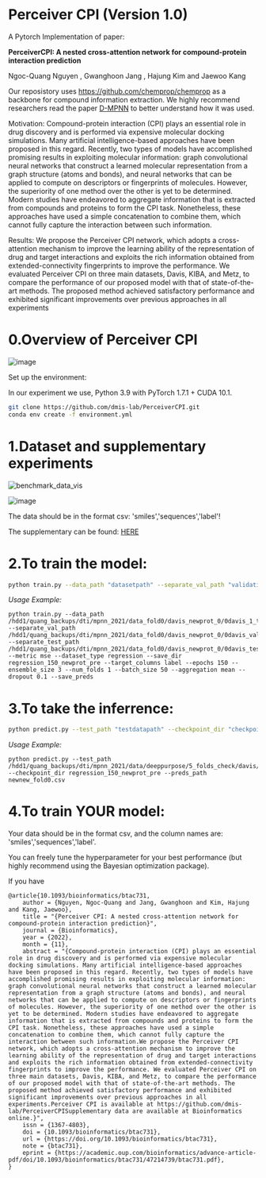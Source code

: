# Perceiver CPI (Version 1.0)
A Pytorch Implementation of paper:

**PerceiverCPI: A nested cross-attention network for compound-protein interaction prediction**

Ngoc-Quang Nguyen , Gwanghoon Jang , Hajung Kim and Jaewoo Kang

Our reposistory uses https://github.com/chemprop/chemprop as a backbone for compound information extraction.
We highly recommend researchers read the paper [D-MPNN](https://pubs.acs.org/doi/abs/10.1021/acs.jcim.9b00237) to better understand how it was used. 

Motivation: Compound-protein interaction (CPI) plays an essential role in drug discovery and is
performed via expensive molecular docking simulations. Many artificial intelligence-based approaches
have been proposed in this regard. Recently, two types of models have accomplished promising results in
exploiting molecular information: graph convolutional neural networks that construct a learned molecular
representation from a graph structure (atoms and bonds), and neural networks that can be applied to
compute on descriptors or fingerprints of molecules. However, the superiority of one method over the
other is yet to be determined. Modern studies have endeavored to aggregate information that is extracted
from compounds and proteins to form the CPI task. Nonetheless, these approaches have used a simple
concatenation to combine them, which cannot fully capture the interaction between such information.

Results: We propose the Perceiver CPI network, which adopts a cross-attention mechanism to improve
the learning ability of the representation of drug and target interactions and exploits the rich information
obtained from extended-connectivity fingerprints to improve the performance. We evaluated Perceiver CPI
on three main datasets, Davis, KIBA, and Metz, to compare the performance of our proposed model with
that of state-of-the-art methods. The proposed method achieved satisfactory performance and exhibited
significant improvements over previous approaches in all experiments

# 0.**Overview of Perceiver CPI**

![image](https://user-images.githubusercontent.com/32150689/169429361-cee1031f-fef3-43a6-9220-943fa21de233.png)


Set up the environment:

In our experiment we use, Python 3.9 with PyTorch 1.7.1 + CUDA 10.1.

```bash
git clone https://github.com/dmis-lab/PerceiverCPI.git
conda env create -f environment.yml
```

# 1.**Dataset and supplementary experiments**
![benchmark_data_vis](https://user-images.githubusercontent.com/32150689/167998111-f73c2fee-3ea4-49d4-8f60-8338e0acca00.PNG)


![image](https://user-images.githubusercontent.com/32150689/163341766-3115ffa6-0cfe-437e-be75-670de1b4da43.png)

The data should be in the format csv: 'smiles','sequences','label'!

The supplementary can be found: [HERE](https://drive.google.com/file/d/1xhkhgqjUXa7q3WSpwi9orr-wbNbHPlwz/view?usp=sharing)


# 2.**To train the model:**
```bash
python train.py --data_path "datasetpath" --separate_val_path "validationpath" --separate_test_path "testpath" --metric mse --dataset_type regression --save_dir "checkpointpath" --target_columns label
```
_Usage Example:_
~~~
python train.py --data_path /hdd1/quang_backups/dti/mpnn_2021/data_fold0/davis_newprot_0/0davis_1_train_newprot.csv --separate_val_path /hdd1/quang_backups/dti/mpnn_2021/data_fold0/davis_newprot_0/0davis_val_newprot.csv --separate_test_path /hdd1/quang_backups/dti/mpnn_2021/data_fold0/davis_newprot_0/0davis_test_newprot.csv --metric mse --dataset_type regression --save_dir regression_150_newprot_pre --target_columns label --epochs 150 --ensemble_size 3 --num_folds 1 --batch_size 50 --aggregation mean --dropout 0.1 --save_preds
~~~
# 3.**To take the inferrence:**
```bash
python predict.py --test_path "testdatapath" --checkpoint_dir "checkpointpath" --preds_path "predictionpath.csv"
```
_Usage Example:_
~~~
python predict.py --test_path /hdd1/quang_backups/dti/mpnn_2021/data/deeppurpose/5_folds_check/davis/newnew/fold0/0davis_test_newprot.csv --checkpoint_dir regression_150_newprot_pre --preds_path newnew_fold0.csv
~~~
# 4.**To train YOUR model:**

Your data should be in the format csv, and the column names are: 'smiles','sequences','label'.

You can freely tune the hyperparameter for your best performance (but highly recommend using the Bayesian optimization package).

If you have 

~~~
@article{10.1093/bioinformatics/btac731,
    author = {Nguyen, Ngoc-Quang and Jang, Gwanghoon and Kim, Hajung and Kang, Jaewoo},
    title = "{Perceiver CPI: A nested cross-attention network for compound-protein interaction prediction}",
    journal = {Bioinformatics},
    year = {2022},
    month = {11},
    abstract = "{Compound-protein interaction (CPI) plays an essential role in drug discovery and is performed via expensive molecular docking simulations. Many artificial intelligence-based approaches have been proposed in this regard. Recently, two types of models have accomplished promising results in exploiting molecular information: graph convolutional neural networks that construct a learned molecular representation from a graph structure (atoms and bonds), and neural networks that can be applied to compute on descriptors or fingerprints of molecules. However, the superiority of one method over the other is yet to be determined. Modern studies have endeavored to aggregate information that is extracted from compounds and proteins to form the CPI task. Nonetheless, these approaches have used a simple concatenation to combine them, which cannot fully capture the interaction between such information.We propose the Perceiver CPI network, which adopts a cross-attention mechanism to improve the learning ability of the representation of drug and target interactions and exploits the rich information obtained from extended-connectivity fingerprints to improve the performance. We evaluated Perceiver CPI on three main datasets, Davis, KIBA, and Metz, to compare the performance of our proposed model with that of state-of-the-art methods. The proposed method achieved satisfactory performance and exhibited significant improvements over previous approaches in all experiments.Perceiver CPI is available at https://github.com/dmis-lab/PerceiverCPISupplementary data are available at Bioinformatics online.}",
    issn = {1367-4803},
    doi = {10.1093/bioinformatics/btac731},
    url = {https://doi.org/10.1093/bioinformatics/btac731},
    note = {btac731},
    eprint = {https://academic.oup.com/bioinformatics/advance-article-pdf/doi/10.1093/bioinformatics/btac731/47214739/btac731.pdf},
}
~~~

